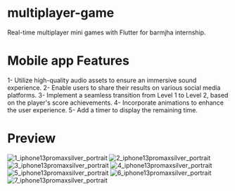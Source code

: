 # multiplayer-game

Real-time multiplayer mini games with Flutter for barmjha internship. 

# Mobile app Features
1- Utilize high-quality audio assets to ensure an immersive sound experience.
2- Enable users to share their results on various social media platforms.
3- Implement a seamless transition from Level 1 to Level 2, based on the player's score achievements.
4- Incorporate animations to enhance the user experience.
5- Add a timer to display the remaining time.

# Preview 

![1_iphone13promaxsilver_portrait](https://github.com/RoaaAmin/multiplayer-game/assets/66753937/9c373a24-7beb-40cd-8330-89436e6d450d)
![2_iphone13promaxsilver_portrait](https://github.com/RoaaAmin/multiplayer-game/assets/66753937/6cc8de58-3ff1-4a3b-846d-56eb35a58dc6)
![3_iphone13promaxsilver_portrait](https://github.com/RoaaAmin/multiplayer-game/assets/66753937/d9f3ff00-bbae-4380-8a4b-ae824bc2049b)
![4_iphone13promaxsilver_portrait](https://github.com/RoaaAmin/multiplayer-game/assets/66753937/c7c0390f-3b97-4457-b4c8-531a92b9938e)
![5_iphone13promaxsilver_portrait](https://github.com/RoaaAmin/multiplayer-game/assets/66753937/24155026-49f5-4115-99b8-d79a71168dc0)
![6_iphone13promaxsilver_portrait](https://github.com/RoaaAmin/multiplayer-game/assets/66753937/4a638412-c244-46d8-adb8-7ac6b72ea7dd)
![7_iphone13promaxsilver_portrait](https://github.com/RoaaAmin/multiplayer-game/assets/66753937/3cd8cdfb-d890-492e-8e52-920de32d20e7)
